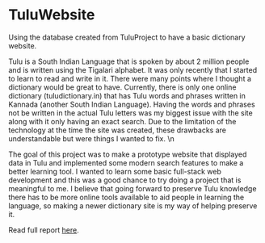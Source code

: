 # TuluWebsite
Using the database created from TuluProject to have a basic dictionary website.

Tulu is a South Indian Language that is spoken by about 2 million people and is written using
the Tigalari alphabet. It was only recently that I started to learn to read and write in it. There
were many points where I thought a dictionary would be great to have. Currently, there is only
one online dictionary (tuludictionary.in) that has Tulu words and phrases written in Kannada
(another South Indian Language). Having the words and phrases not be written in the actual
Tulu letters was my biggest issue with the site along with it only having an exact search. Due to
the limitation of the technology at the time the site was created, these drawbacks are
understandable but were things I wanted to fix. \n

The goal of this project was to make a prototype website that displayed data in Tulu and
implemented some modern search features to make a better learning tool. I wanted to learn
some basic full-stack web development and this was a good chance to try doing a project that is
meaningful to me. I believe that going forward to preserve Tulu knowledge there has to be more
online tools available to aid people in learning the language, so making a newer dictionary site
is my way of helping preserve it. 

Read full report [here](https://drive.google.com/file/d/1SXMOLQcICD-JXc3AxQxDa5GOSqCwfHly/view?usp=sharing).
